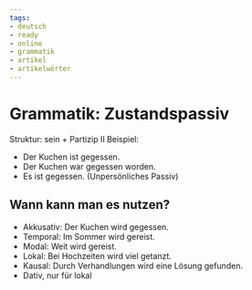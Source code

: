 ```yaml
---
tags:
- deutsch
- ready
- online
- grammatik
- artikel
- artikelwörter
---
```



# Grammatik: Zustandspassiv

Struktur: sein + Partizip II
Beispiel:

- Der Kuchen ist gegessen.
- Der Kuchen war gegessen worden.
- Es ist gegessen. (Unpersönliches Passiv)

## Wann kann man es nutzen?

- Akkusativ: Der Kuchen wird gegessen.
- Temporal: Im Sommer wird gereist.
- Modal: Weit wird gereist.
- Lokal: Bei Hochzeiten wird viel getanzt.
- Kausal: Durch Verhandlungen wird eine Lösung gefunden.
- Dativ, nur für lokal

